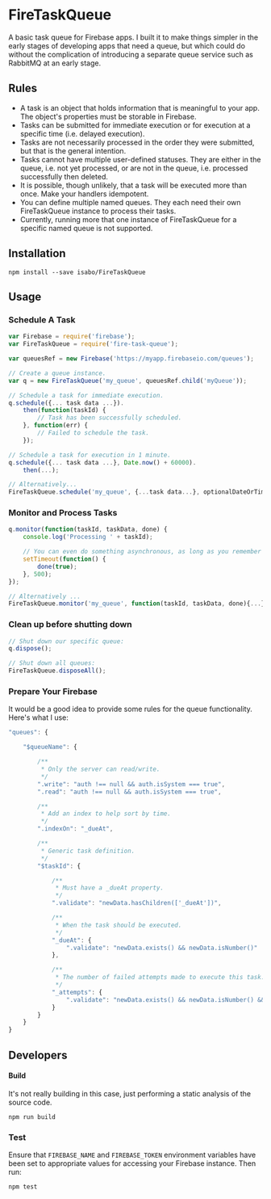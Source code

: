 # FireTaskQueue
A basic task queue for Firebase apps. I built it to make things simpler in the early stages of
developing apps that need a queue, but which could do without the complication of introducing a
separate queue service such as RabbitMQ at an early stage.

## Rules
- A task is an object that holds information that is meaningful to your app. The object's properties
  must be storable in Firebase.
- Tasks can be submitted for immediate execution or for execution at a specific time (i.e. delayed
  execution).
- Tasks are not necessarily processed in the order they were submitted, but that is the general
  intention.
- Tasks cannot have multiple user-defined statuses. They are either in the queue, i.e. not yet
  processed, or are not in the queue, i.e. processed successfully then deleted.
- It is possible, though unlikely, that a task will be executed more than once. Make your handlers
  idempotent.
- You can define multiple named queues. They each need their own FireTaskQueue instance to process
  their tasks.
- Currently, running more that one instance of FireTaskQueue for a specific named queue is not
  supported.

## Installation
```
npm install --save isabo/FireTaskQueue
```

## Usage

### Schedule A Task
```js
var Firebase = require('firebase');
var FireTaskQueue = require('fire-task-queue');

var queuesRef = new Firebase('https://myapp.firebaseio.com/queues');

// Create a queue instance.
var q = new FireTaskQueue('my_queue', queuesRef.child('myQueue'));

// Schedule a task for immediate execution.
q.schedule({... task data ...}).
    then(function(taskId) {
        // Task has been successfully scheduled.
    }, function(err) {
        // Failed to schedule the task.
    });

// Schedule a task for execution in 1 minute.
q.schedule({... task data ...}, Date.now() + 60000).
    then(...);

// Alternatively...
FireTaskQueue.schedule('my_queue', {...task data...}, optionalDateOrTimestamp);
```

### Monitor and Process Tasks
```js
q.monitor(function(taskId, taskData, done) {
    console.log('Processing ' + taskId);

    // You can even do something asynchronous, as long as you remember to call done().
    setTimeout(function() {
        done(true);
    }, 500);
});

// Alternatively ...
FireTaskQueue.monitor('my_queue', function(taskId, taskData, done){...});
```

### Clean up before shutting down
```js
// Shut down our specific queue:
q.dispose();

// Shut down all queues:
FireTaskQueue.disposeAll();
```

### Prepare Your Firebase
It would be a good idea to provide some rules for the queue functionality. Here's what I use:
```js
"queues": {

    "$queueName": {

        /**
         * Only the server can read/write.
         */
        ".write": "auth !== null && auth.isSystem === true",
        ".read": "auth !== null && auth.isSystem === true",

        /**
         * Add an index to help sort by time.
         */
        ".indexOn": "_dueAt",

        /**
         * Generic task definition.
         */
        "$taskId": {

            /**
             * Must have a _dueAt property.
             */
            ".validate": "newData.hasChildren(['_dueAt'])",

            /**
             * When the task should be executed.
             */
            "_dueAt": {
                ".validate": "newData.exists() && newData.isNumber()"
            },

            /**
             * The number of failed attempts made to execute this task.
             */
            "_attempts": {
                ".validate": "newData.exists() && newData.isNumber() && newData.val() > 0"
            }
        }
    }
}
```

## Developers

#### Build
It's not really building in this case, just performing a static analysis of the source code.
```
npm run build
```

### Test
Ensure that `FIREBASE_NAME` and `FIREBASE_TOKEN` environment variables have been set to appropriate
values for accessing your Firebase instance.
Then run:
```
npm test
```
